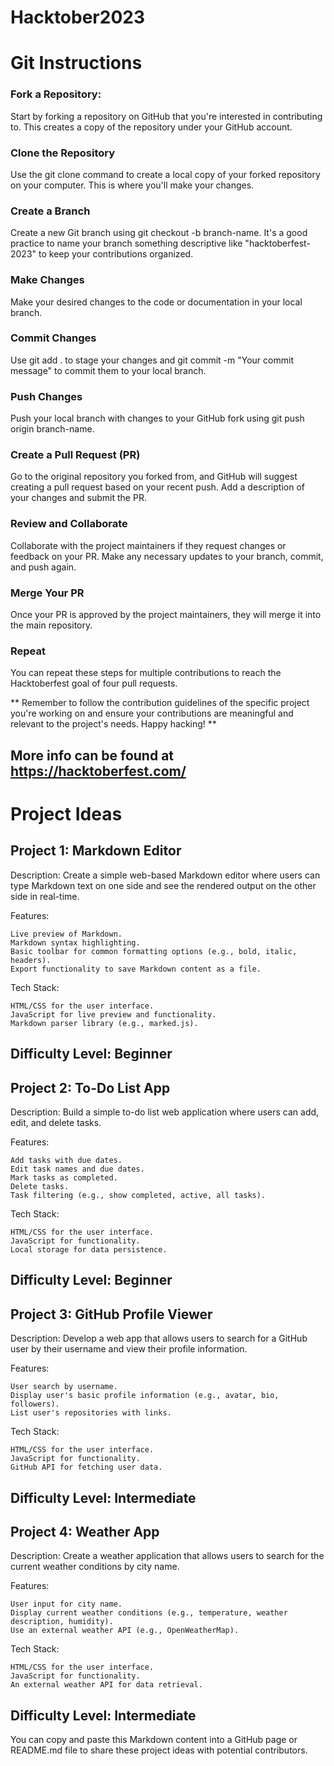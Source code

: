 # Hacktober2023

# Git Instructions

### Fork a Repository:

Start by forking a repository on GitHub that you're interested in contributing to. This creates a copy of the repository under your GitHub account.

### Clone the Repository

Use the git clone command to create a local copy of your forked repository on your computer. This is where you'll make your changes.

### Create a Branch

Create a new Git branch using git checkout -b branch-name. It's a good practice to name your branch something descriptive like "hacktoberfest-2023" to keep your contributions organized.

### Make Changes

 Make your desired changes to the code or documentation in your local branch.

### Commit Changes

Use git add . to stage your changes and git commit -m "Your commit message" to commit them to your local branch.

### Push Changes

Push your local branch with changes to your GitHub fork using git push origin branch-name.

### Create a Pull Request (PR)

Go to the original repository you forked from, and GitHub will suggest creating a pull request based on your recent push. Add a description of your changes and submit the PR.

### Review and Collaborate

Collaborate with the project maintainers if they request changes or feedback on your PR. Make any necessary updates to your branch, commit, and push again.

### Merge Your PR

Once your PR is approved by the project maintainers, they will merge it into the main repository.

### Repeat

You can repeat these steps for multiple contributions to reach the Hacktoberfest goal of four pull requests.

** Remember to follow the contribution guidelines of the specific project you're working on and ensure your contributions are meaningful and relevant to the project's needs. Happy hacking! **

More info can be found at https://hacktoberfest.com/
---




# Project Ideas

## Project 1: Markdown Editor

Description:
Create a simple web-based Markdown editor where users can type Markdown text on one side and see the rendered output on the other side in real-time.

Features:

    Live preview of Markdown.
    Markdown syntax highlighting.
    Basic toolbar for common formatting options (e.g., bold, italic, headers).
    Export functionality to save Markdown content as a file.

Tech Stack:

    HTML/CSS for the user interface.
    JavaScript for live preview and functionality.
    Markdown parser library (e.g., marked.js).

Difficulty Level:
Beginner
---

## Project 2: To-Do List App

Description:
Build a simple to-do list web application where users can add, edit, and delete tasks.

Features:

    Add tasks with due dates.
    Edit task names and due dates.
    Mark tasks as completed.
    Delete tasks.
    Task filtering (e.g., show completed, active, all tasks).

Tech Stack:

    HTML/CSS for the user interface.
    JavaScript for functionality.
    Local storage for data persistence.

Difficulty Level:
Beginner
---

## Project 3: GitHub Profile Viewer

Description:
Develop a web app that allows users to search for a GitHub user by their username and view their profile information.

Features:

    User search by username.
    Display user's basic profile information (e.g., avatar, bio, followers).
    List user's repositories with links.

Tech Stack:

    HTML/CSS for the user interface.
    JavaScript for functionality.
    GitHub API for fetching user data.

Difficulty Level:
Intermediate
---

## Project 4: Weather App

Description:
Create a weather application that allows users to search for the current weather conditions by city name.

Features:

    User input for city name.
    Display current weather conditions (e.g., temperature, weather description, humidity).
    Use an external weather API (e.g., OpenWeatherMap).

Tech Stack:

    HTML/CSS for the user interface.
    JavaScript for functionality.
    An external weather API for data retrieval.

Difficulty Level:
Intermediate
---

You can copy and paste this Markdown content into a GitHub page or README.md file to share these project ideas with potential contributors.

